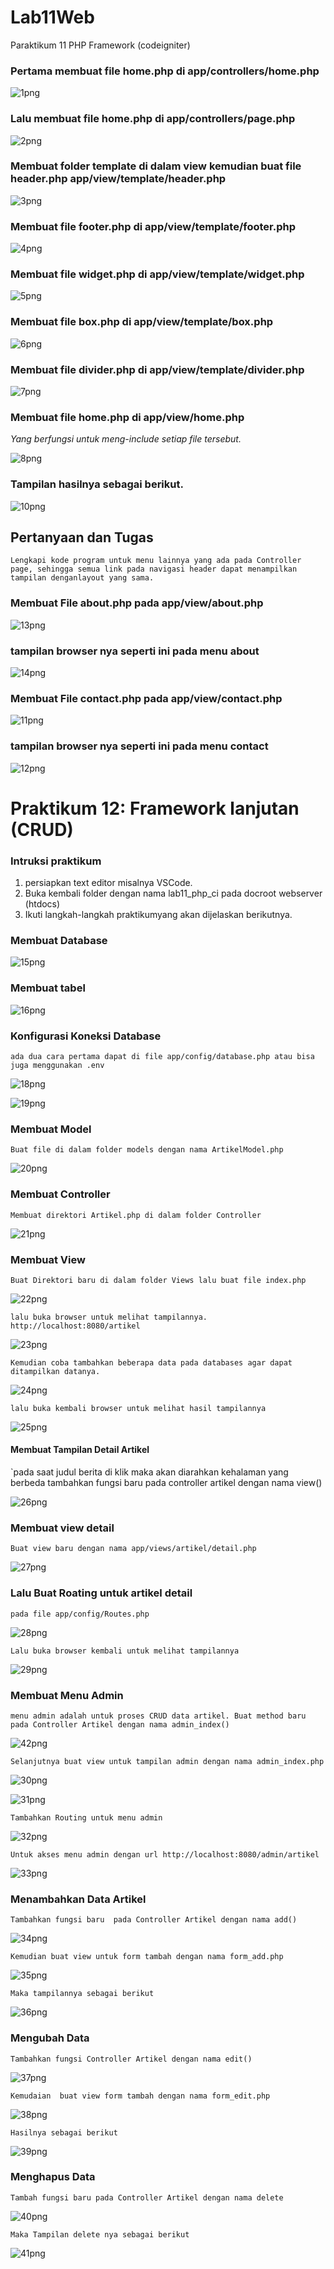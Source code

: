# Lab11Web
Paraktikum 11 PHP Framework (codeigniter)

### Pertama membuat file home.php di app/controllers/home.php

![1png](ci4/public/img/1.png)

### Lalu membuat file home.php di app/controllers/page.php

![2png](ci4/public/img/2.png)

### Membuat folder template di dalam view kemudian buat file header.php app/view/template/header.php

![3png](ci4/public/img/3.png)

### Membuat file footer.php di app/view/template/footer.php

![4png](ci4/public/img/4.png)

### Membuat file widget.php di app/view/template/widget.php

![5png](ci4/public/img/5.png)

### Membuat file box.php di app/view/template/box.php

![6png](ci4/public/img/6.png)

### Membuat file divider.php di app/view/template/divider.php

![7png](ci4/public/img/7.png)

### Membuat file home.php di app/view/home.php
*Yang berfungsi untuk meng-include setiap file tersebut.*

![8png](ci4/public/img/8.png)

### Tampilan hasilnya sebagai berikut.

![10png](ci4/public/img/10.png)

## Pertanyaan dan Tugas
`Lengkapi kode program untuk menu lainnya yang ada pada Controller page, sehingga semua link pada navigasi header dapat menampilkan tampilan denganlayout yang sama.`

### Membuat File about.php pada app/view/about.php

![13png](ci4/public/img/13.png)

### tampilan browser nya seperti ini pada menu about

![14png](ci4/public/img/14.png)

### Membuat File contact.php pada app/view/contact.php

![11png](ci4/public/img/11.png)

### tampilan browser nya seperti ini pada menu contact

![12png](ci4/public/img/12.png)


# Praktikum 12: Framework lanjutan (CRUD)
### Intruksi praktikum
1. persiapkan text editor misalnya VSCode.
2. Buka kembali folder dengan nama lab11_php_ci pada docroot webserver (htdocs)
3. Ikuti langkah-langkah praktikumyang akan dijelaskan berikutnya.

### Membuat Database

![15png](ci4/public/img/15.png)

### Membuat tabel

![16png](ci4/public/img/16.png)

### Konfigurasi Koneksi Database
`ada dua cara pertama dapat di file app/config/database.php atau bisa juga menggunakan .env`

![18png](ci4/public/img/18.png)

![19png](ci4/public/img/19.png)

### Membuat Model
`Buat file di dalam folder models dengan nama ArtikelModel.php`

![20png](ci4/public/img/20.png)

### Membuat Controller
`Membuat direktori Artikel.php di dalam folder Controller`

![21png](ci4/public/img/21.png)

### Membuat View
`Buat Direktori baru di dalam folder Views lalu buat file index.php`

![22png](ci4/public/img/22.png)

`lalu buka browser untuk melihat tampilannya. http://localhost:8080/artikel`

![23png](ci4/public/img/23.png)

`Kemudian coba tambahkan beberapa data pada databases agar dapat ditampilkan datanya.`

![24png](ci4/public/img/24.png)

`lalu buka kembali browser untuk melihat hasil tampilannya`

![25png](ci4/public/img/25.png)

#### Membuat Tampilan Detail Artikel
`pada saat judul berita di klik maka akan diarahkan kehalaman yang berbeda tambahkan fungsi baru pada controller artikel dengan nama view()

![26png](ci4/public/img/26.png)

### Membuat view detail
`Buat view baru dengan nama app/views/artikel/detail.php`

![27png](ci4/public/img/27.png)

### Lalu Buat Roating untuk artikel detail
`pada file app/config/Routes.php`

![28png](ci4/public/img/28.png)

`Lalu buka browser kembali untuk melihat tampilannya`

![29png](ci4/public/img/29.png)

### Membuat Menu Admin
`menu admin adalah untuk proses CRUD data artikel. Buat method baru pada Controller Artikel dengan nama admin_index()`

![42png](ci4/public/img/42.png)

`Selanjutnya buat view untuk tampilan admin dengan nama admin_index.php`

![30png](ci4/public/img/30.png)

![31png](ci4/public/img/31.png)

`Tambahkan Routing untuk menu admin`

![32png](ci4/public/img/32.png)

`Untuk akses menu admin dengan url http://localhost:8080/admin/artikel`

![33png](ci4/public/img/33.png)

### Menambahkan Data Artikel
`Tambahkan fungsi baru  pada Controller Artikel dengan nama add()`

![34png](ci4/public/img/34.png)

`Kemudian buat view untuk form tambah dengan nama form_add.php`

![35png](ci4/public/img/35.png)

`Maka tampilannya sebagai berikut`

![36png](ci4/public/img/36.png)

### Mengubah Data
`Tambahkan fungsi Controller Artikel dengan nama edit()`

![37png](ci4/public/img/37.png)

`Kemudaian  buat view form tambah dengan nama form_edit.php`

![38png](ci4/public/img/38.png)

`Hasilnya sebagai berikut`

![39png](ci4/public/img/39.png)

### Menghapus Data
`Tambah fungsi baru pada Controller Artikel dengan nama delete`

![40png](ci4/public/img/40.png)

`Maka Tampilan delete nya sebagai berikut`

![41png](ci4/public/img/41.png)